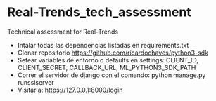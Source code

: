 # Real-Trends_tech_assessment
Technical assessment for Real-Trends

- Intalar todas las dependencias listadas en requirements.txt
- Clonar repositorio https://github.com/ricardochaves/python3-sdk
- Setear variables de entorno o defaults en settings:
    CLIENT_ID, CLIENT_SECRET, CALLBACK_URL, ML_PYTHON3_SDK_PATH
- Correr el servidor de django con el comando: python manage.py runsslserver
- Visitar a: https://127.0.0.1:8000/login